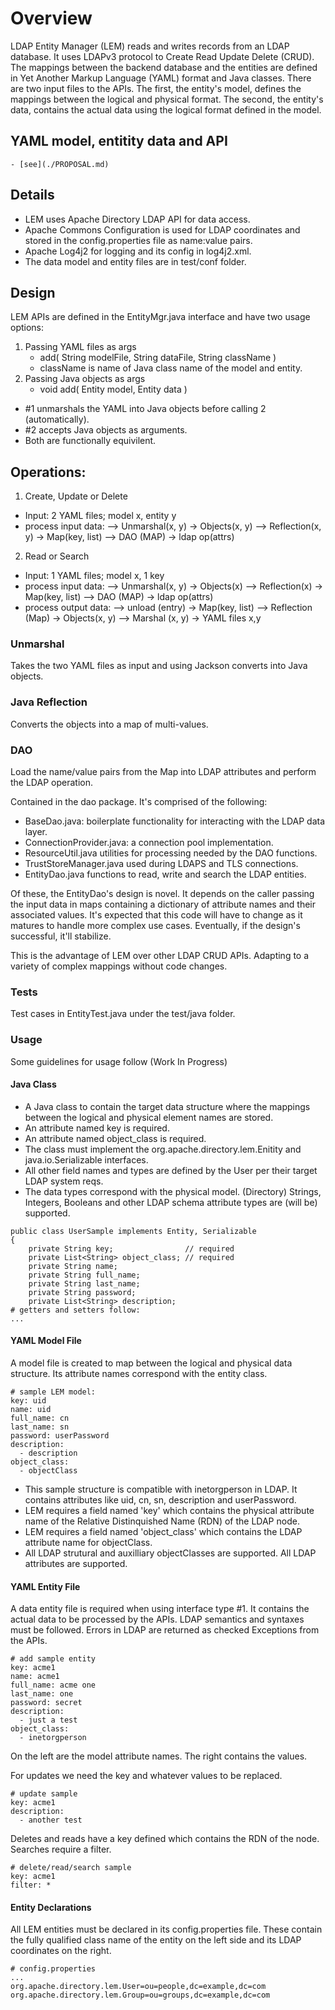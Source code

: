 # Overview

LDAP Entity Manager (LEM) reads and writes records from an LDAP database. It uses LDAPv3 protocol to Create Read Update Delete (CRUD).
The mappings between the backend database and the entities are defined in Yet Another Markup Language (YAML) format and Java classes.
There are two input files to the APIs. The first, the entity's model, defines the mappings between the logical and physical format. 
The second, the entity's data, contains the actual data using the logical format defined in the model.

## YAML model, entitity data and API
    - [see](./PROPOSAL.md)

## Details
- LEM uses Apache Directory LDAP API for data access. 
- Apache Commons Configuration is used for LDAP coordinates and stored in the config.properties file as name:value pairs.
- Apache Log4j2 for logging and its config in log4j2.xml.
- The data model and entity files are in test/conf folder.

## Design

LEM APIs are defined in the EntityMgr.java interface and have two usage options:

1. Passing YAML files as args
    - add( String modelFile, String dataFile, String className )
    - className is name of Java class name of the model and entity.
2. Passing Java objects as args
    - void add( Entity model, Entity data )

- #1 unmarshals the YAML into Java objects before calling 2 (automatically). 
- #2 accepts Java objects as arguments.
- Both are functionally equivilent.

## Operations:

1. Create, Update or Delete
+ Input: 2 YAML files; model x, entity y 
+ process input data:
--> Unmarshal(x, y) -> Objects(x, y) 
--> Reflection(x, y) -> Map(key, list<A>) 
--> DAO (MAP) -> ldap op(attrs)

2. Read or Search 
+ Input: 1 YAML files; model x, 1 key 
+ process input data:
--> Unmarshal(x, y) -> Objects(x) 
--> Reflection(x) -> Map(key, list<A>) 
--> DAO (MAP) -> ldap op(attrs)
+ process output data:
--> unload (entry) -> Map(key, list) 
--> Reflection (Map) -> Objects(x, y) 
--> Marshal (x, y) -> YAML files x,y

### Unmarshal
Takes the two YAML files as input and using Jackson converts into Java objects.

### Java Reflection
Converts the objects into a map of multi-values.

### DAO
Load the name/value pairs from the Map into LDAP attributes and perform the LDAP operation.

Contained in the dao package. It's comprised of the following:
- BaseDao.java: boilerplate functionality for interacting with the LDAP data layer.
- ConnectionProvider.java: a connection pool implementation.
- ResourceUtil.java utilities for processing needed by the DAO functions.
- TrustStoreManager.java used during LDAPS and TLS connections.
- EntityDao.java functions to read, write and search the LDAP entities.

Of these, the EntityDao's design is novel. It depends on the caller passing the input data
in maps containing a dictionary of attribute names and their associated values. 
It's expected that this code will have to change as it matures to handle more complex use cases. 
Eventually, if the design's successful, it'll stabilize.

This is the advantage of LEM over other LDAP CRUD APIs. Adapting to a variety of complex mappings without code changes.

### Tests
Test cases in EntityTest.java under the test/java folder.

### Usage

Some guidelines for usage follow (Work In Progress)

#### Java Class

- A Java class to contain the target data structure where the mappings between the logical and physical element names are stored.
- An attribute named key is required.
- An attribute named object_class is required.
- The class must implement the org.apache.directory.lem.Enitity and java.io.Serializable interfaces.
- All other field names and types are defined by the User per their target LDAP system reqs.
- The data types correspond with the physical model. (Directory) Strings, Integers, Booleans and other LDAP schema attribute types are (will be) supported.

```
public class UserSample implements Entity, Serializable
{
    private String key;                // required
    private List<String> object_class; // required
    private String name;
    private String full_name;
    private String last_name;
    private String password;    
    private List<String> description;
# getters and setters follow:
...
```

#### YAML Model File

A model file is created to map between the logical and physical data structure. Its attribute names correspond with the entity class.

```
# sample LEM model:
key: uid
name: uid
full_name: cn
last_name: sn
password: userPassword
description: 
  - description
object_class: 
  - objectClass
```

- This sample structure is compatible with inetorgperson in LDAP. It contains attributes like uid, cn, sn, description and userPassword.
- LEM requires a field named 'key' which contains the physical attribute name of the Relative Distinquished Name (RDN) of the LDAP node.
- LEM requires a field named 'object_class' which contains the LDAP attribute name for objectClass.
- All LDAP strutural and auxilliary objectClasses are supported. All LDAP attributes are supported.


#### YAML Entity File

A data entity file is required when using interface type #1. It contains the actual data to be processed by the APIs.
LDAP semantics and syntaxes must be followed. Errors in LDAP are returned as checked Exceptions from the APIs.


```
# add sample entity
key: acme1
name: acme1
full_name: acme one
last_name: one
password: secret
description: 
  - just a test
object_class:
  - inetorgperson
```

On the left are the model attribute names. The right contains the values.

For updates we need the key and whatever values to be replaced.

```
# update sample
key: acme1
description: 
  - another test
```

Deletes and reads have a key defined which contains the RDN of the node. Searches require a filter.

```
# delete/read/search sample
key: acme1
filter: *
```

#### Entity Declarations

All LEM entities must be declared in its config.properties file. 
These contain the fully qualified class name of the entity on the left side and its LDAP coordinates on the right.

```
# config.properties
...
org.apache.directory.lem.User=ou=people,dc=example,dc=com
org.apache.directory.lem.Group=ou=groups,dc=example,dc=com
```